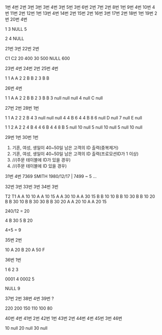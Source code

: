 1번 4번
2번 3번
3번 3번
4번 3번
5번 3번
6번 2번
7번 2번
8번 1번
9번 4번
10번 4번
11번 2번
12번 1번
13번 4번
14번 2번
15번 2번
16번 3번
17번 2번
18번 1번
19번 2번
20번 4번

1
3
NULL
5

2
4
NULL

21번 3번
22번 2번 

C1 C2
20 400
30 500
NULL 600

23번 4번
24번 2번
25번 4번

1 1 A A
2 2 B B
2 3 B B

26번 4번

1 1 A A
2 2 B B
2 3 B B
3 null null null
4 null C null

27번 2번
28번 1번

1 1 A 2
2 2 B 4
3 null null null
4 4 B 6
4 4 B 8
6 null D null
7 null E null

1 1 2 A
2 2 4 B
4 4 6 B
4 4 8 B
5 null 10 null
5 null 10 null
5 null 10 null

29번 1번
30번 1번

1) 기혼, 여성, 생일이 40~50일 남은 고객의 ID 출력(중복제거)
2) 기혼, 여성, 생일이 40~50일 남은 고객의 ID 출력(프로모션ID가 1 이상)
3)  //(주문 테이블에 ID가 있을 경우)
4) //(주문 테이블에 ID 있을 경우)

31번 4번
7369 SMITH 1980/12/17 | 7499 ~   5
...


32번 3번
33번 3번
34번 3번

T2 T1
A A 10 10
A A 10 15
A A 30 10
A A 30 15
B B 10 10
B B 10 30
B B 10 20
B B 30 10
B B 30 30
B B 30 20
A A 20 10
A A 20 15


240/12 = 20

4 B 30 
5 B 20

4+5 = 9

35번 2번

10 A
20 B
20 A
50 F

36번 1번

1  6
2 3

0001 4
0002 5

NULL 9

37번 2번
38번 4번
39번 ?

220
200
150
110
100
80

40번 4번
41번 2번
42번 1번
43번 2번
44번 4번
45번 3번
46번 

 10 null
 20 null
 30 null
